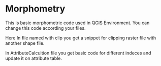 # Morphometry
This is basic morphometric code used in QGIS Environment.
You can change this code according your files.

Here In flie named with clip you get a snippet for clipping raster file with another shape file.

In AttributeCalcultion file you get basic code for different indeces and update it on attribute table.
